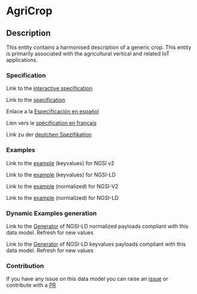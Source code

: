 # AgriCrop

## Description 

This entity contains a harmonised description of a generic crop. This entity is primarily associated with the agricultural vertical and related IoT applications.
### Specification

Link to the [interactive specification](https://swagger.lab.fiware.org/?url=https://github.com/smart-data-models/dataModel.Agrifood/blob/master/AgriCrop/swagger.yaml)

Link to the [specification](https://github.com/smart-data-models/dataModel.Agrifood/blob/master/AgriCrop/doc/spec.md)

Enlace a la [Especificación en español](https://github.com/smart-data-models/dataModel.Agrifood/blob/master/AgriCrop/doc/spec_ES.md)

Lien vers le [spécification en français](https://github.com/smart-data-models/dataModel.Agrifood/blob/master/AgriCrop/doc/spec_FR.md)

Link zu der [deutchen Spezifikation](https://github.com/smart-data-models/dataModel.Agrifood/blob/master/AgriCrop/doc/spec_DE.md)
### Examples

Link to the [example](https://github.com/smart-data-models/dataModel.Agrifood/blob/master/AgriCrop/examples/example.json) (keyvalues) for NGSI v2

Link to the [example](https://github.com/smart-data-models/dataModel.Agrifood/blob/master/AgriCrop/examples/example.jsonld) (keyvalues) for NGSI-LD

Link to the [example](https://github.com/smart-data-models/dataModel.Agrifood/blob/master/AgriCrop/examples/example-normalized.json) (normalized) for NGSI-V2

Link to the [example](https://github.com/smart-data-models/dataModel.Agrifood/blob/master/AgriCrop/examples/example-normalized.jsonld) (normalized) for NGSI-LD
### Dynamic Examples generation

Link to the [Generator](https://smartdatamodels.org/extra/ngsi-ld_generator_v0.92.php?schemaUrl=https://raw.githubusercontent.com/smart-data-models/dataModel.Agrifood/master/AgriCrop/schema.json&email=info@smartdatamodels.org) of NGSI-LD normalized payloads compliant with this data model. Refresh for new values

Link to the [Generator](https://smartdatamodels.org/extra/ngsi-ld_generator_keyvalues_v0.92.php?schemaUrl=https://raw.githubusercontent.com/smart-data-models/dataModel.Agrifood/master/AgriCrop/schema.json&email=info@smartdatamodels.org) of NGSI-LD keyvalues payloads compliant with this data model. Refresh for new values
### Contribution

 If you have any issue on this data model you can raise an [issue](https://github.com/smart-data-models/dataModel.Agrifood/issues)  or contribute with a [PR](https://github.com/smart-data-models/dataModel.Agrifood/pulls)
